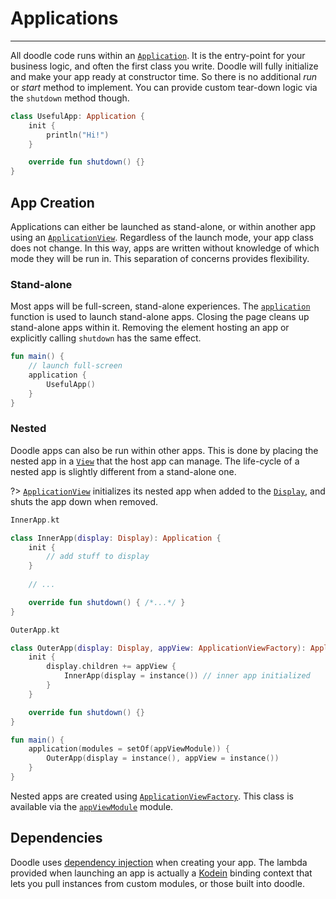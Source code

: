 # Applications
--------------

All doodle code runs within an [`Application`](). It is the entry-point for your business logic, and often the first
class you write. Doodle will fully initialize and make your app ready at constructor time. So there is no additional
*run* or *start* method to implement. You can provide custom tear-down logic via the `shutdown` method though.

```kotlin
class UsefulApp: Application {
    init {
        println("Hi!")
    }

    override fun shutdown() {}
}
```

## App Creation

Applications can either be launched as stand-alone, or within another app using an [`ApplicationView`](). Regardless of the launch
mode, your app class does not change. In this way, apps are written without knowledge of which mode they will be run in. This
separation of concerns provides flexibility.

### Stand-alone

Most apps will be full-screen, stand-alone experiences. The [`application`]() function is used to launch stand-alone apps.
Closing the page cleans up stand-alone apps within it. Removing the element hosting an app or explicitly calling `shutdown`
has the same effect.

```kotlin
fun main() {
    // launch full-screen
    application {
        UsefulApp()
    }
}
```

### Nested

Doodle apps can also be run within other apps. This is done by placing the nested app in a [`View`]() that the host app can
manage. The life-cycle of a nested app is slightly different from a stand-alone one.

?> [`ApplicationView`]() initializes its
nested app when added to the [`Display`](), and shuts the app down when removed.

```kotlin
InnerApp.kt

class InnerApp(display: Display): Application {
    init {
        // add stuff to display
    }
    
    // ...

    override fun shutdown() { /*...*/ }
}
```
```kotlin
OuterApp.kt

class OuterApp(display: Display, appView: ApplicationViewFactory): Application {
    init {
        display.children += appView {
            InnerApp(display = instance()) // inner app initialized 
        }
    }

    override fun shutdown() {}
}

fun main() {
    application(modules = setOf(appViewModule)) {
        OuterApp(display = instance(), appView = instance())
    }
}
```

Nested apps are created using [`ApplicationViewFactory`](). This class is available via the [`appViewModule`]() module.

## Dependencies

Doodle uses [dependency injection](https://en.wikipedia.org/wiki/Dependency_injection) when creating your app. The
lambda provided when launching an app is actually a [Kodein](https://github.com/Kodein-Framework/Kodein-DI) binding
context that lets you pull instances from custom modules, or those built into doodle.